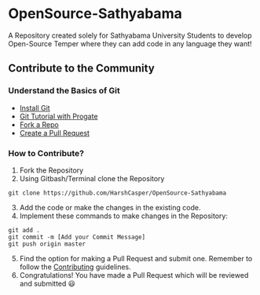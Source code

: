 # OpenSource-Sathyabama
A Repository created solely for Sathyabama University Students to develop Open-Source Temper where they can add code in any language they want!

## Contribute to the Community

### Understand the Basics of Git

- [Install Git](https://www.edureka.co/blog/install-git/)
- [Git Tutorial with Progate](https://progate.com/languages/git)
- [Fork a Repo](https://help.github.com/en/articles/fork-a-repo)
- [Create a Pull Request](https://www.digitalocean.com/community/tutorials/how-to-create-a-pull-request-on-github)

### How to Contribute? 

1. Fork the Repository 
2. Using Gitbash/Terminal clone the Repository

```
git clone https://github.com/HarshCasper/OpenSource-Sathyabama
```
3. Add the code or make the changes in the existing code. 
4. Implement these commands to make changes in the Repository: 

```
git add .
git commit -m [Add your Commit Message]
git push origin master
```
5. Find the option for making a Pull Request and submit one. Remember to follow the [Contributing](https://github.com/HarshCasper/OpenSource-Sathyabama/blob/master/CONTRIBUTING.md) guidelines.
6. Congratulations! You have made a Pull Request which will be reviewed and submitted :smiley:
